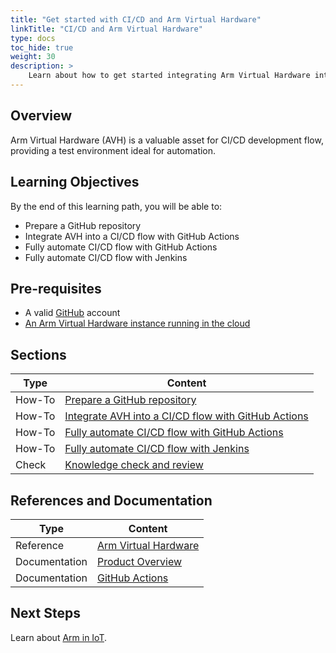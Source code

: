 ```yaml
---
title: "Get started with CI/CD and Arm Virtual Hardware"
linkTitle: "CI/CD and Arm Virtual Hardware"
type: docs
toc_hide: true
weight: 30
description: >
    Learn about how to get started integrating Arm Virtual Hardware into a CI/CD development flow.
---
```

## Overview

Arm Virtual Hardware (AVH) is a valuable asset for CI/CD development flow, providing a test environment ideal for automation.

## Learning Objectives 

By the end of this learning path, you will be able to:
* Prepare a GitHub repository
* Integrate AVH into a CI/CD flow with GitHub Actions
* Fully automate CI/CD flow with GitHub Actions
* Fully automate CI/CD flow with Jenkins


## Pre-requisites

* A valid [GitHub](https://github.com) account
* [An Arm Virtual Hardware instance running in the cloud](/iot/aws/launch)

## Sections

|          Type | Content       |
| ---           | ---           |
| How-To        | [Prepare a GitHub repository](/iot/cicd/gh-prep) |
| How-To        | [Integrate AVH into a CI/CD flow with GitHub Actions](/iot/cicd/gh-mspeech) |
| How-To        | [Fully automate CI/CD flow with GitHub Actions](/iot/cicd/gh-actions) |
| How-To        | [Fully automate CI/CD flow with Jenkins](/iot/cicd/jenkins) |
| Check         | [Knowledge check and review](/iot/cicd/knowledgecheck) |

## References and Documentation

| Type          | Content             |
| ---           | ---                 |
| Reference     | [Arm Virtual Hardware](https://avh.arm.com)      |
| Documentation | [Product Overview](https://arm-software.github.io/AVH/main/overview/html/index.html) |
| Documentation | [GitHub Actions](https://docs.github.com/en/actions) |

## Next Steps

Learn about [Arm in IoT](https://www.arm.com/solutions/iot).
